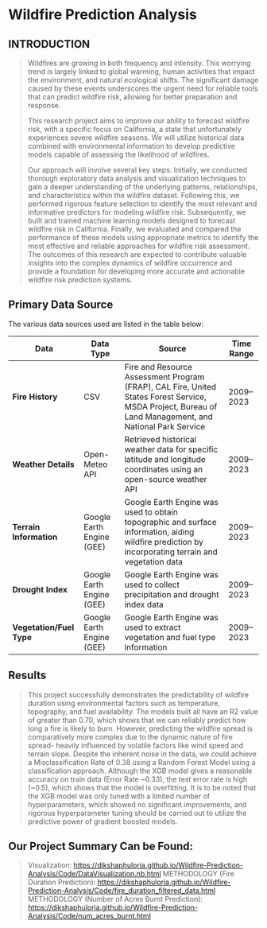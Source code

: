 # Wildfire Prediction Analysis

## INTRODUCTION

> Wildfires are growing in both frequency and intensity. This worrying trend is largely linked to global warming, human activities that impact the environment, and natural ecological shifts. The significant damage caused by these events underscores the urgent need for reliable tools that can predict wildfire risk, allowing for better preparation and response. 
>
> This research project aims to improve our ability to forecast wildfire risk, with a specific focus on California, a state that unfortunately experiences severe wildfire seasons. We will utilize historical data combined with environmental information to develop predictive models capable of assessing the likelihood of wildfires. 
>
> Our approach will involve several key steps. Initially, we conducted thorough exploratory data analysis and visualization techniques to gain a deeper understanding of the underlying patterns, relationships, and characteristics within the wildfire dataset. Following this, we performed rigorous feature selection to identify the most relevant and informative predictors for modeling wildfire risk. Subsequently, we built and trained machine learning models designed to forecast wildfire risk in California. Finally, we evaluated and compared the performance of these models using appropriate metrics to identify the most effective and reliable approaches for wildfire risk assessment. The outcomes of this research are expected to contribute valuable insights into the complex dynamics of wildfire occurrence and provide a foundation for developing more accurate and actionable wildfire risk prediction systems. 

 ## Primary Data Source

The various data sources used are listed in the table below:

| **Data**              | **Data Type**         | **Source**                                                                                                                                              | **Time Range** |
|-----------------------|-----------------------|----------------------------------------------------------------------------------------------------------------------------------------------------------|----------------|
| **Fire History**      | CSV                   | Fire and Resource Assessment Program (FRAP), CAL Fire, United States Forest Service, MSDA Project, Bureau of Land Management, and National Park Service | 2009–2023      |
| **Weather Details**   | Open-Meteo API        | Retrieved historical weather data for specific latitude and longitude coordinates using an open-source weather API                                      | 2009–2023      |
| **Terrain Information** | Google Earth Engine (GEE) | Google Earth Engine was used to obtain topographic and surface information, aiding wildfire prediction by incorporating terrain and vegetation data       | 2009–2023      |
| **Drought Index**     | Google Earth Engine (GEE) | Google Earth Engine was used to collect precipitation and drought index data                                                                             | 2009–2023      |
| **Vegetation/Fuel Type** | Google Earth Engine (GEE) | Google Earth Engine was used to extract vegetation and fuel type information                                                                             | 2009–2023      |

## Results

> This project successfully demonstrates the predictability of wildfire duration using environmental factors such as temperature, topography, and fuel availability. The models built all have an R2 value of greater than 0.70, which shows that we can reliably predict how long a fire is likely to burn. However, predicting the wildfire spread is comparatively more complex due to the dynamic nature of fire spread- heavily influenced by volatile factors like wind speed and terrain slope. Despite the inherent noise in the data, we could achieve a Misclassification Rate of 0.38 using a Random Forest Model using a classification approach. Although the XGB model gives a reasonable accuracy on train data (Error Rate ~0.33), the test error rate is high (~0.5), which shows that the model is overfitting. It is to be noted that the XGB model was only tuned with a limited number of hyperparameters, which showed no significant improvements, and rigorous hyperparameter tuning should be carried out to utilize the predictive power of gradient boosted models.

## Our Project Summary Can be Found:
> 
> Visualization: https://dikshaphuloria.github.io/Wildfire-Prediction-Analysis/Code/DataVisualization.nb.html
> METHODOLOGY (Fire Duration Prediction): https://dikshaphuloria.github.io/Wildfire-Prediction-Analysis/Code/fire_duration_filtered_data.html
> METHODOLOGY (Number of Acres Burnt Prediction): https://dikshaphuloria.github.io/Wildfire-Prediction-Analysis/Code/num_acres_burnt.html
